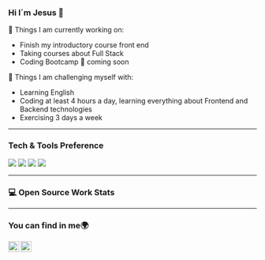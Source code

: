 ### Hi I´m Jesus 👋



🌱 Things I am currently working on:
- Finish my introductory course front end
- Taking courses about Full Stack
- Coding Bootcamp 🚀 coming soon

💪 Things I am challenging myself with:
- Learning English
- Coding at least 4 hours a day, learning everything about Frontend and Backend technologies 
- Exercising 3 days a week



---

### Tech & Tools Preference

<img src = "https://img.shields.io/badge/-HTML5-E34F26?style=flat&logo=html5&logoColor=white"> <img src = "https://img.shields.io/badge/-CSS3-1572B6?style=flat&logo=css3&logoColor=white">
<img src="https://img.shields.io/badge/-Bootstrap-563D7C?style=flat&logo=bootstrap&logoColor=white">
<img src="https://img.shields.io/badge/-JavaScript-eed718?style=flat&logo=javascript&logoColor=ffffff">


---
### 💻 Open Source Work Stats


---
### You can find in me🌍
[<img align="left" alt="Souarvdey777 | LinkedIn" width="22px" src="https://cdn.jsdelivr.net/npm/simple-icons@v3/icons/linkedin.svg" />][linkedin]
[<img align="left" alt="Souarvdey777 | Instagram" width="22px" src="https://cdn.jsdelivr.net/npm/simple-icons@v3/icons/instagram.svg" />][instagram]


[instagram]: https://www.instagram.com/jesus.oyola92/
[linkedin]: https://www.linkedin.com/in/jesusoyolait/
